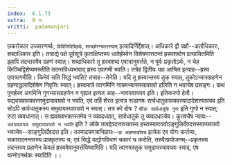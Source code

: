 ```yaml
---
index:  6.1.73
sutra:  छे च
vritti:  padamanjari
---
```


छकारेकार उच्चारणार्थः, `विदिभिदिच्छिदेः`, `शाच्छोरन्यतरस्याम्` इत्यादिर्निर्द्देशात्। अधिकारे द्वौ पक्षौ--अर्ताधिकारः, शब्दाधिकार इति। तत्राद्ये पक्षे पूर्वसूत्रे कृताक्षिप्तस्य धातेर्ह्रस्वेन विशेषणात्तदन्तं ह्रस्वशब्देन प्रत्यायितमिति इहापि तदन्तस्यैव ग्रहणं स्यात्। शब्दाधिकारे तु ह्रस्वशब्द एवात्रानुवर्त्तते, न पूर्वः प्रकृतोऽर्थः, न चेह किञ्चिद्विशेष्यमस्तीति तदन्तविध्यभावाद् ह्रस्व एवागमी भवति। तत्रेह द्वितीयः पक्ष आश्रित इत्याह--ह्रस्व एवात्रागमीति। किमेवं सति सिद्धं भवति? तत्राह--तेनेति। यदि तु ह्रस्वान्तस्य तुक् स्यात्, तुकोऽभ्यासग्रहणेन ग्रहणाद्धलादिशेषेण निवृत्तिः स्यात्। ह्रस्वमात्रे त्वागमिनि नायमभ्यासस्यावयवो हलिति न भवत्येष प्रसङ्गः। कथं पुनर्ह्रस्व अगमिनि गुगभ्यासग्रहणेन न गृह्यत इत्यत आह--नावयवावयव इति। इतिकरणो हेतौ। यद्यवयवावयवस्समुदायावयवो न भवति, एवं तर्हि शेरत इत्यत्र रूडागमः सार्वधातुकावयवस्यादादेशस्यावयव इति सोऽपि सार्वधातुकस्य समुदायस्यावयवो न स्यात्। तत्र को दोषः ? `शीङः सार्वधातुके गुणः` इति गुणो न स्यात्; रुटा व्यवधानात्। स ह्यवयवभक्तस्तमेव न व्यवदध्यात्, सार्वधातुकं तु व्यवदधात्येव। कुतश्चैष न्यायः--`अवयवावयवः समुदायावयवो न भवति` इति ? लोके तावद्देवदत्तावयवस्य हस्तस्यावयवोऽङ्गुलिर्देवदत्तस्याप्यवयवो भवत्येव--साङ्गुलिर्देवदत्त इति। तस्मादयमत्राभिप्रायः--`छ आह्भाङोश्च` इत्येक एव योगः कर्त्तव्यः, चकारादनन्तरस्य प्राक्कृतस्य च; एवं सिद्धे यद्योगविभागं चकारं च करोति, तस्यैत्प्रयोजनम्--प्रकृतस्य तदन्तस्य प्रहाणेन केवलं ह्रस्वमेवानुवर्त्तयिष्यामिति। यदि त्वागमस्तुक् समुदायस्यावयवः स्याद्, एष यत्नोऽनर्थकः स्यादिति ।।

